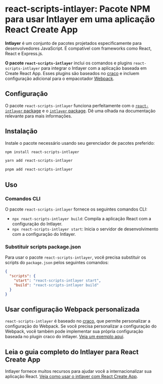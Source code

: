 # react-scripts-intlayer: Pacote NPM para usar Intlayer em uma aplicação React Create App

**Intlayer** é um conjunto de pacotes projetados especificamente para desenvolvedores JavaScript. É compatível com frameworks como React, React e Express.js.

**O pacote `react-scripts-intlayer`** inclui os comandos e plugins `react-scripts-intlayer` para integrar o Intlayer com a aplicação baseada em Create React App. Esses plugins são baseados no [craco](https://craco.js.org/) e incluem configuração adicional para o empacotador [Webpack](https://webpack.js.org/).

## Configuração

O pacote `react-scripts-intlayer` funciona perfeitamente com o [`react-intlayer` package](https://github.com/aymericzip/intlayer/blob/main/docs/pt/packages/react-intlayer/index.md) e o [`intlayer` package](https://github.com/aymericzip/intlayer/blob/main/docs/pt/packages/intlayer/index.md). Dê uma olhada na documentação relevante para mais informações.

## Instalação

Instale o pacote necessário usando seu gerenciador de pacotes preferido:

```bash packageManager="npm"
npm install react-scripts-intlayer
```

```bash packageManager="yarn"
yarn add react-scripts-intlayer
```

```bash packageManager="pnpm"
pnpm add react-scripts-intlayer
```

## Uso

### Comandos CLI

O pacote `react-scripts-intlayer` fornece os seguintes comandos CLI:

- `npx react-scripts-intlayer build`: Compila a aplicação React com a configuração do Intlayer.
- `npx react-scripts-intlayer start`: Inicia o servidor de desenvolvimento com a configuração do Intlayer.

### Substituir scripts package.json

Para usar o pacote `react-scripts-intlayer`, você precisa substituir os scripts do `package.json` pelos seguintes comandos:

```json fileName="package.json"
{
  "scripts": {
    "start": "react-scripts-intlayer start",
    "build": "react-scripts-intlayer build"
  }
}
```

## Usar configuração Webpack personalizada

`react-scripts-intlayer` é baseado no [craco](https://craco.js.org/), que permite personalizar a configuração do Webpack. Se você precisa personalizar a configuração do Webpack, você também pode implementar sua própria configuração baseada no plugin craco do intlayer. [Veja um exemplo aqui](https://github.com/aymericzip/intlayer/blob/main/examples/react-app/craco.config.js).

## Leia o guia completo do Intlayer para React Create App

Intlayer fornece muitos recursos para ajudar você a internacionalizar sua aplicação React. [Veja como usar o intlayer com React Create App](https://github.com/aymericzip/intlayer/blob/main/docs/pt/intlayer_with_create_react_app.md).
